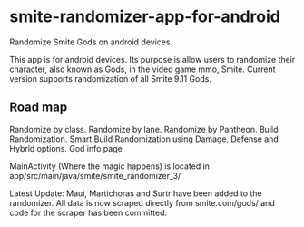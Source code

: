 # smite-randomizer-app-for-android
Randomize Smite Gods on android devices.

This app is for android devices. Its purpose is allow users to randomize their character, also known as Gods, in the video game mmo, Smite.
Current version supports randomization of all Smite 9.11 Gods.

Road map
-------

Randomize by class.
Randomize by lane.
Randomize by Pantheon.
Build Randomization.
Smart Build Randomization using Damage, Defense and Hybrid options.
God info page


MainActivity (Where the magic happens) is located in app/src/main/java/smite/smite_randomizer_3/

Latest Update:
  Maui, Martichoras and Surtr have been added to the randomizer.
  All data is now scraped directly from smite.com/gods/ and code for the scraper has been committed.
